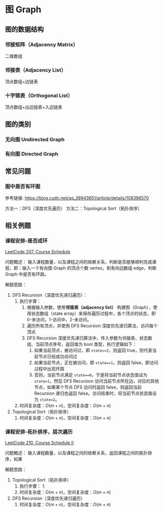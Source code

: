 # 图 Graph


## 图的数据结构


### 邻接矩阵（Adjacency Matrix）

二维数组
### 邻接表（Adjacency List）

顶点数组+边链表

### 十字链表（Orthogonal List）

顶点数组+出边链表+入边链表


## 图的类别


### 无向图 Undirected Graph


### 有向图 Directed Graph


## 常见问题

### 图中是否有环图

参考链接: https://blog.csdn.net/qq_38943651/article/details/108396570

方法一：DFS（深度优先遍历）
方法二：Topological Sort（拓扑排序）

## 相关例题

### 课程安排-是否成环

[LeetCode 207. Course Schedule](https://leetcode.com/problems/course-schedule/)

问题概述：
输入课程数量，以及课程之间的依赖关系，判断是否能够顺利完成课程，即：输入一个有向图 Graph 的顶点个数 vertex，和有向边数组 edge，判断 Graph 中是否有环路。

解题思路：
1. DFS Recursion（深度优先递归遍历）：
	1. 执行步骤：
		1. 根据输入参数，使用**邻接表（adjacency list）** 构建图（Graph），使用状态数组（state array）来保存遍历过程中，各个顶点的状态，即 0-未访问，1-访问中，2-未访问。
		2. 遍历所有顶点，并使用 DFS Recursion 深度优先递归算法，访问每个顶点
		3. DFS Recursion 深度优先递归算法中，传入参数为邻接表、状态数组、当前顶点序号，返回值为 bool 类型，执行逻辑如下：
			1. 如果当前顶点，被访问过，即 `state==2`，则返回 true，则代表当前节点已经成功访问过
			2. 如果当前节点，正在被访问，即 `state==1`，则返回 false，即访问过程中出现环路
			3. 否则，当前节点满足 `state==0`，于是将当前节点状态值设为 `state=1`，然后 DFS Recursion 访问当前节点所在边，对应的其他节点，如果某个节点 DFS 访问时返回 false，则返回当前 Recursion 递归也返回 false。访问结束时，将当前节点状态值设为 `state=2`。
	2. 时间复杂度：$O(m+n)$，空间复杂度：$O(m+n)$
2. Topological Sort（拓扑排序）
	1. 时间复杂度：$O(m+n)$，空间复杂度：$O(m+n)$

### 课程安排-拓扑排序，层次遍历

[LeetCode 210. Course Schedule II](https://leetcode.com/problems/course-schedule-ii/)

问题概述：
输入课程数量，以及课程之间的依赖关系，返回课程之间的拓扑排序，如果

解题思路：
1. Topological Sort（拓扑排序）
	1. 执行步骤：
		1. 
	2. 时间复杂度：$O(m+n)$，空间复杂度：$O(m+n)$
2. DFS Recursion（深度优先递归遍历）
	1. 时间复杂度：$O(m+n)$，空间复杂度：$O(m+n)$